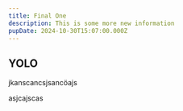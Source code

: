 ```yaml
---
title: Final One
description: This is some more new information
pupDate: 2024-10-30T15:07:00.000Z
---
```

## YOLO


jkanscancsjsancöajs

asjcajscas
